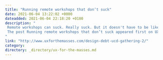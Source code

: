 ```yaml
---
title: "Running remote workshops that don’t suck"
date: 2021-06-04 13:22:02 +0000
dateadded: 2021-06-04 22:18:20 +0100
description: "  
 Remote workshops can suck. Really suck. But it doesn't have to be like this. Find out how to run remote workshops that not only don't suck, but are productive, engaging and perhaps even a little bit fun. 
 The post Running remote workshops that don’t suck appeared first on UXM. 
"
link: "http://www.uxforthemasses.com/design-debt-ucd-gathering-2/"
category:
directory: _directory/ux-for-the-masses.md
---
```


